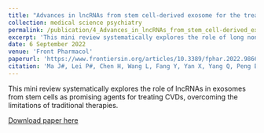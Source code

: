 ```yaml
---
title: "Advances in lncRNAs from stem cell-derived exosome for the treatment of cardiovascular diseases"
collection: medical science psychiatry
permalink: /publication/4_Advances_in_lncRNAs_from_stem_cell-derived_exosome_for_the_treatment_of_cardiovascular_diseases
excerpt: 'This mini review systematically explores the role of long non-coding RNAs (lncRNAs) in exosomes from stem cells as promising agents for treating cardiovascular diseases (CVDs), overcoming the limitations of traditional stem cell therapies, and discusses current challenges and future prospects.'
date: 6 September 2022
venue: 'Front Pharmacol'
paperurl: 'https://www.frontiersin.org/articles/10.3389/fphar.2022.986683/full'
citation: 'Ma J#, Lei P#, Chen H, Wang L, Fang Y, Yan X, Yang Q, Peng B, Jin L*, Sun D*. (2022). "Advances in lncRNAs from stem cell-derived exosome for the treatment of cardiovascular diseases." <i>Front Pharmacol</i>.'
---
```

This mini review systematically explores the role of lncRNAs in exosomes from stem cells as promising agents for treating CVDs, overcoming the limitations of traditional therapies.

[Download paper here](https://www.frontiersin.org/articles/10.3389/fphar.2022.986683/pdf?isPublishedV2=False)

